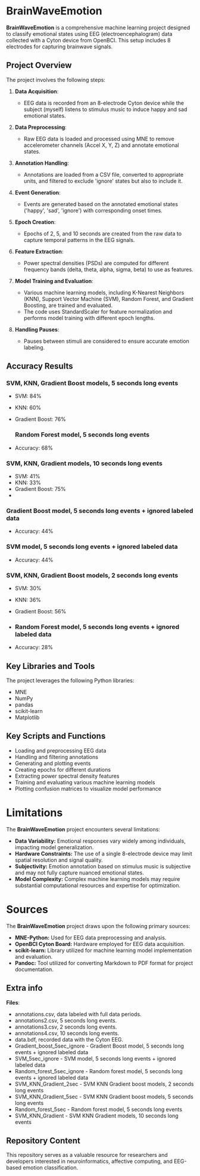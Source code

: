# BrainWaveEmotion

**BrainWaveEmotion** is a comprehensive machine learning project designed to classify emotional states using EEG (electroencephalogram) data collected with a Cyton device from OpenBCI. This setup includes 8 electrodes for capturing brainwave signals.

## Project Overview

The project involves the following steps:

1. **Data Acquisition**: 
   - EEG data is recorded from an 8-electrode Cyton device while the subject (myself) listens to stimulus music to induce happy and sad emotional states.

2. **Data Preprocessing**: 
   - Raw EEG data is loaded and processed using MNE to remove accelerometer channels (Accel X, Y, Z) and annotate emotional states.

3. **Annotation Handling**: 
   - Annotations are loaded from a CSV file, converted to appropriate units, and filtered to exclude 'ignore' states but also to include it.

4. **Event Generation**: 
   - Events are generated based on the annotated emotional states ('happy', 'sad', 'ignore') with corresponding onset times.

5. **Epoch Creation**: 
   - Epochs of 2, 5, and 10 seconds are created from the raw data to capture temporal patterns in the EEG signals.

6. **Feature Extraction**: 
   - Power spectral densities (PSDs) are computed for different frequency bands (delta, theta, alpha, sigma, beta) to use as features.

7. **Model Training and Evaluation**: 
   - Various machine learning models, including K-Nearest Neighbors (KNN), Support Vector Machine (SVM), Random Forest, and Gradient Boosting, are trained and evaluated. 
   - The code uses StandardScaler for feature normalization and performs model training with different epoch lengths.

8. **Handling Pauses**: 
   - Pauses between stimuli are considered to ensure accurate emotion labeling.
  
## Accuracy Results

### SVM, KNN, Gradient Boost models, 5 seconds long events
- SVM: 84%
- KNN: 60%
- Gradient Boost: 76%

  ### Random Forest model, 5 seconds long events
- Accuracy: 68%

### SVM, KNN, Gradient models, 10 seconds long events
- SVM: 41%
- KNN: 33%
- Gradient Boost: 75%
- 
### Gradient Boost model, 5 seconds long events + ignored labeled data
- Accuracy: 44%

### SVM model, 5 seconds long events + ignored labeled data
- Accuracy: 44%


### SVM, KNN, Gradient Boost models, 2 seconds long events
- SVM: 30%
- KNN: 36%
- Gradient Boost: 56%

- ### Random Forest model, 5 seconds long events + ignored labeled data
- Accuracy: 28%





## Key Libraries and Tools

The project leverages the following Python libraries: 
- MNE
- NumPy
- pandas
- scikit-learn
- Matplotlib

## Key Scripts and Functions

- Loading and preprocessing EEG data
- Handling and filtering annotations
- Generating and plotting events
- Creating epochs for different durations
- Extracting power spectral density features
- Training and evaluating various machine learning models
- Plotting confusion matrices to visualize model performance


# Limitations

The **BrainWaveEmotion** project encounters several limitations:
- **Data Variability:** Emotional responses vary widely among individuals, impacting model generalization.
- **Hardware Constraints:** The use of a single 8-electrode device may limit spatial resolution and signal quality.
- **Subjectivity:** Emotion annotation based on stimulus music is subjective and may not fully capture nuanced emotional states.
- **Model Complexity:** Complex machine learning models may require substantial computational resources and expertise for optimization.

# Sources

The **BrainWaveEmotion** project draws upon the following primary sources:
- **MNE-Python:** Used for EEG data preprocessing and analysis.
- **OpenBCI Cyton Board:** Hardware employed for EEG data acquisition.
- **scikit-learn:** Library utilized for machine learning model implementation and evaluation.
- **Pandoc:** Tool utilized for converting Markdown to PDF format for project documentation.

## Extra info
**Files**: 
   -  annotations.csv, data labeled with full data periods.
   -  annotations2.csv, 5 seconds long events.
   -  annotations3.csv, 2 seconds long events.
   -  annotations4.csv, 10 seconds long events.
   -  data.bdf, recorded data with the Cyton EEG.
   -  Gradient_boost_5sec_ignore -  Gradient Boost model, 5 seconds long events + ignored labeled data 
   -  SVM_5sec_ignore -  SVM model,  5 seconds long events + ignored labeled data 
   -  Random_forest_5sec_ignore -   Random forest model, 5 seconds long events + ignored labeled data 
   -  SVM_KNN_Gradient_2sec -  SVM KNN Gradient boost models, 2 seconds long events 
   -  SVM_KNN_Gradient_5sec -  SVM KNN Gradient boost models, 5 seconds long events 
   -  Random_forest_5sec -  Random forest model, 5 seconds long events 
   -  SVM_KNN_Gradient -  SVM KNN Gradient models, 10 seconds long events 

## Repository Content

This repository serves as a valuable resource for researchers and developers interested in neuroinformatics, affective computing, and EEG-based emotion classification.

